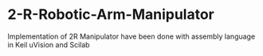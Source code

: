 # 2-R-Robotic-Arm-Manipulator
Implementation of 2R Manipulator have been done with assembly language in Keil uVision and Scilab
